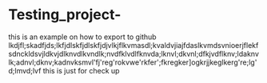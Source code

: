 # Testing_project-

this is an example on how to export to github lkdjfl;skadfjds;lkfjdlskfjdlskfjdjvlkjflkvmasdl;kvaldvjiajfdaslkvmdsvnioerjflekfsdnckldsvjldkvjdlknvdlkvndlk;nvdfklvdlfknvda;lknvl;dkvnl;dfkjvdflknv;ldaknvlk;adnvl;dknv;kadnvksmvl'fj'reg'rokvwe'rkfer';fkregker]ogkrjjkeglkerg're;lg'd;lmvd;lvf 
this is just for check up
